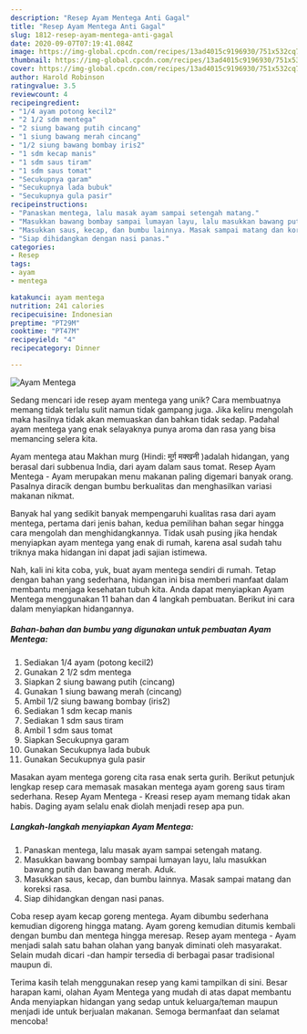 ```yaml
---
description: "Resep Ayam Mentega Anti Gagal"
title: "Resep Ayam Mentega Anti Gagal"
slug: 1812-resep-ayam-mentega-anti-gagal
date: 2020-09-07T07:19:41.084Z
image: https://img-global.cpcdn.com/recipes/13ad4015c9196930/751x532cq70/ayam-mentega-foto-resep-utama.jpg
thumbnail: https://img-global.cpcdn.com/recipes/13ad4015c9196930/751x532cq70/ayam-mentega-foto-resep-utama.jpg
cover: https://img-global.cpcdn.com/recipes/13ad4015c9196930/751x532cq70/ayam-mentega-foto-resep-utama.jpg
author: Harold Robinson
ratingvalue: 3.5
reviewcount: 4
recipeingredient:
- "1/4 ayam potong kecil2"
- "2 1/2 sdm mentega"
- "2 siung bawang putih cincang"
- "1 siung bawang merah cincang"
- "1/2 siung bawang bombay iris2"
- "1 sdm kecap manis"
- "1 sdm saus tiram"
- "1 sdm saus tomat"
- "Secukupnya garam"
- "Secukupnya lada bubuk"
- "Secukupnya gula pasir"
recipeinstructions:
- "Panaskan mentega, lalu masak ayam sampai setengah matang."
- "Masukkan bawang bombay sampai lumayan layu, lalu masukkan bawang putih dan bawang merah. Aduk."
- "Masukkan saus, kecap, dan bumbu lainnya. Masak sampai matang dan koreksi rasa."
- "Siap dihidangkan dengan nasi panas."
categories:
- Resep
tags:
- ayam
- mentega

katakunci: ayam mentega 
nutrition: 241 calories
recipecuisine: Indonesian
preptime: "PT29M"
cooktime: "PT47M"
recipeyield: "4"
recipecategory: Dinner

---
```



![Ayam Mentega](https://img-global.cpcdn.com/recipes/13ad4015c9196930/751x532cq70/ayam-mentega-foto-resep-utama.jpg)

Sedang mencari ide resep ayam mentega yang unik? Cara membuatnya memang tidak terlalu sulit namun tidak gampang juga. Jika keliru mengolah maka hasilnya tidak akan memuaskan dan bahkan tidak sedap. Padahal ayam mentega yang enak selayaknya punya aroma dan rasa yang bisa memancing selera kita.

Ayam mentega atau Makhan murg (Hindi: मुर्ग़ मक्खनी )adalah hidangan, yang berasal dari subbenua India, dari ayam dalam saus tomat. Resep Ayam Mentega - Ayam merupakan menu makanan paling digemari banyak orang. Pasalnya diracik dengan bumbu berkualitas dan menghasilkan variasi makanan nikmat.

Banyak hal yang sedikit banyak mempengaruhi kualitas rasa dari ayam mentega, pertama dari jenis bahan, kedua pemilihan bahan segar hingga cara mengolah dan menghidangkannya. Tidak usah pusing jika hendak menyiapkan ayam mentega yang enak di rumah, karena asal sudah tahu triknya maka hidangan ini dapat jadi sajian istimewa.


Nah, kali ini kita coba, yuk, buat ayam mentega sendiri di rumah. Tetap dengan bahan yang sederhana, hidangan ini bisa memberi manfaat dalam membantu menjaga kesehatan tubuh kita. Anda dapat menyiapkan Ayam Mentega menggunakan 11 bahan dan 4 langkah pembuatan. Berikut ini cara dalam menyiapkan hidangannya.

<!--inarticleads1-->

##### Bahan-bahan dan bumbu yang digunakan untuk pembuatan Ayam Mentega:

1. Sediakan 1/4 ayam (potong kecil2)
1. Gunakan 2 1/2 sdm mentega
1. Siapkan 2 siung bawang putih (cincang)
1. Gunakan 1 siung bawang merah (cincang)
1. Ambil 1/2 siung bawang bombay (iris2)
1. Sediakan 1 sdm kecap manis
1. Sediakan 1 sdm saus tiram
1. Ambil 1 sdm saus tomat
1. Siapkan Secukupnya garam
1. Gunakan Secukupnya lada bubuk
1. Gunakan Secukupnya gula pasir


Masakan ayam mentega goreng cita rasa enak serta gurih. Berikut petunjuk lengkap resep cara memasak masakan mentega ayam goreng saus tiram sederhana. Resep Ayam Mentega - Kreasi resep ayam memang tidak akan habis. Daging ayam selalu enak diolah menjadi resep apa pun. 

<!--inarticleads2-->

##### Langkah-langkah menyiapkan Ayam Mentega:

1. Panaskan mentega, lalu masak ayam sampai setengah matang.
1. Masukkan bawang bombay sampai lumayan layu, lalu masukkan bawang putih dan bawang merah. Aduk.
1. Masukkan saus, kecap, dan bumbu lainnya. Masak sampai matang dan koreksi rasa.
1. Siap dihidangkan dengan nasi panas.


Coba resep ayam kecap goreng mentega. Ayam dibumbu sederhana kemudian digoreng hingga matang. Ayam goreng kemudian ditumis kembali dengan bumbu dan mentega hingga meresap. Resep ayam mentega - Ayam menjadi salah satu bahan olahan yang banyak diminati oleh masyarakat. Selain mudah dicari -dan hampir tersedia di berbagai pasar tradisional maupun di. 

Terima kasih telah menggunakan resep yang kami tampilkan di sini. Besar harapan kami, olahan Ayam Mentega yang mudah di atas dapat membantu Anda menyiapkan hidangan yang sedap untuk keluarga/teman maupun menjadi ide untuk berjualan makanan. Semoga bermanfaat dan selamat mencoba!
